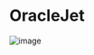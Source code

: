 # OracleJet
![image](https://user-images.githubusercontent.com/73457097/97135769-52a4a100-1777-11eb-9f51-e98f2fa4ba80.png)

